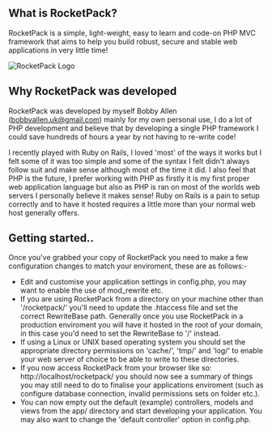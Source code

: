 What is RocketPack?
-------------------
RocketPack is a simple, light-weight, easy to learn and code-on PHP MVC framework that aims to help you build robust, secure and stable web applications in very little time!

![RocketPack Logo](http://ballen.co.uk/rocketpack_logo.png "RocketPack Logo")


Why RocketPack was developed
----------------------------
RocketPack was developed by myself Bobby Allen (bobbyallen.uk@gmail.com) mainly for my own personal use, I do a lot of PHP development and believe that by developing a single PHP framework I could save hundreds of hours a year by not having to re-write code!

I recently played with Ruby on Rails, I loved 'most' of the ways it works but I felt some of it was too simple and some of the syntax I felt didn't always follow suit and make sense although most of the time it did. I also feel that PHP is the future, I prefer working with PHP as firstly it is my first proper web application language but also as PHP is ran on most of the worlds web servers I personally believe it makes sense! Ruby on Rails is a pain to setup correctly and to have it hosted requires a little more than your normal web host generally offers.

Getting started..
-------------------
Once you've grabbed your copy of RocketPack you need to make a few configuration changes to match your enviroment, these are as follows:-

* Edit and customise your application settings in config.php, you may want to enable the use of mod_rewrite etc.
* If you are using RocketPack from a directory on your machine other than '/rocketpack/' you'll need to update the .htaccess file and set the correct RewriteBase path. Generally once you use RocketPack in a production enviroment you will have it hosted in the root of your domain, in this case you'd need to set the RewriteBase to '/' instead.
* If using a Linux or UNIX based operating system you should set the appropriate directory permissions on 'cache/', 'tmp/' and 'log/' to enable your web server of choice to be able to write to these directories.
* If you now access RocketPack from your browser like so: http://localhost/rocketpack/ you should now see a summary of things you may still need to do to finalise your applications enviroment (such as configure database connection, invalid permissions sets on folder etc.).
* You can now empty out the default (example) controllers, models and views from the app/ directory and start developing your application. You may also want to change the 'default controller' option in config.php.
